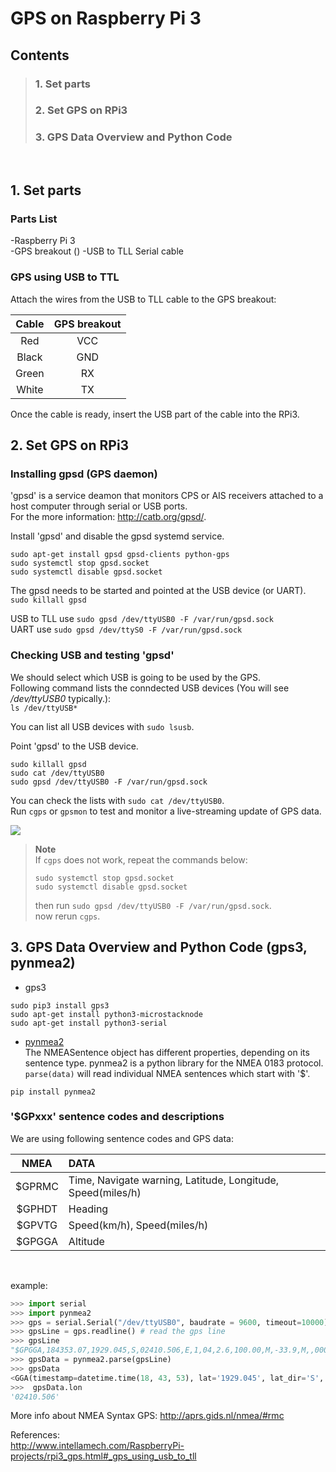 # GPS on Raspberry Pi 3  

## Contents  
>### 1. Set parts  
>### 2. Set GPS on RPi3 
>### 3. GPS Data Overview and Python Code  
<br>


## 1. Set parts  

### Parts List  
-Raspberry Pi 3  
-GPS breakout ()
-USB to TLL Serial cable  

### GPS using USB to TTL
Attach the wires from the USB to TLL cable to the GPS breakout:  

| Cable | GPS breakout |   
|:-----------:|:-----------:|  
| Red | VCC |  
| Black | GND |  
| Green | RX |  
| White | TX |  

Once the cable is ready, insert the USB part of the cable into the RPi3. 
<br>

 
## 2. Set GPS on RPi3 

### Installing gpsd (GPS daemon)  
'gpsd' is a service deamon that monitors CPS or AIS receivers attached to a host computer through serial or USB ports.  
 For the more information: http://catb.org/gpsd/.  

Install 'gpsd' and disable the gpsd systemd service.  
```
sudo apt-get install gpsd gpsd-clients python-gps  
sudo systemctl stop gpsd.socket  
sudo systemctl disable gpsd.socket  
```  

The gpsd needs to be started and pointed at the USB device (or UART).  
`sudo killall gpsd`  


USB to TLL use `sudo gpsd /dev/ttyUSB0 -F /var/run/gpsd.sock`  
UART use `sudo gpsd /dev/ttyS0 -F /var/run/gpsd.sock`  


### Checking USB and testing 'gpsd'  
We should select which USB is going to be used by the GPS.  
Following command lists the conndected USB devices (You will see _/dev/ttyUSB0_ typically.):  
`ls /dev/ttyUSB*`  
 
 You can list all USB devices with `sudo lsusb`.  
 
 
 Point 'gpsd' to the USB device.  
 ```
 sudo killall gpsd
 sudo cat /dev/ttyUSB0
 sudo gpsd /dev/ttyUSB0 -F /var/run/gpsd.sock  
  ```  
  
  You can check the lists with `sudo cat /dev/ttyUSB0`.  
  Run `cgps` or `gpsmon` to test and monitor a live-streaming update of GPS data.  
  
  
  
![ ](https://github.com/EllieDJeon/RaspberryPi/IMG/gps_1.PNG)  


> __Note__  
> If `cgps` does not work, repeat the commands below:
> ```
> sudo systemctl stop gpsd.socket  
> sudo systemctl disable gpsd.socket
> ```  
> then run `sudo gpsd /dev/ttyUSB0 -F /var/run/gpsd.sock`.  
> now rerun `cgps`.    


## 3. GPS Data Overview and Python Code (gps3, pynmea2)  

* gps3  
```  
sudo pip3 install gps3  
sudo apt-get install python3-microstacknode  
sudo apt-get install python3-serial  
```  

* [pynmea2](https://github.com/Knio/pynmea2/blob/master/README.md)  
The NMEASentence object has different properties, depending on its sentence type. pynmea2 is a python library for the NMEA 0183 protocol. `parse(data)` will read individual NMEA sentences which start with '$'.   
```  
pip install pynmea2  
```  


### '$GPxxx' sentence codes and descriptions  
We are using following sentence codes and GPS data:   

| NMEA | DATA |   
|:-----------:|:-----------|  
| $GPRMC | Time, Navigate warning, Latitude, Longitude, Speed(miles/h) |  
| $GPHDT | Heading |  
| $GPVTG | Speed(km/h), Speed(miles/h) |  
| $GPGGA | Altitude |  
<br>

example:  
```python  
>>> import serial  
>>> import pynmea2  
>>> gps = serial.Serial("/dev/ttyUSB0", baudrate = 9600, timeout=10000)  
>>> gpsLine = gps.readline() # read the gps line  
>>> gpsLine  
"$GPGGA,184353.07,1929.045,S,02410.506,E,1,04,2.6,100.00,M,-33.9,M,,0000*6D"  
>>> gpsData = pynmea2.parse(gpsLine)  
>>> gpsData  
<GGA(timestamp=datetime.time(18, 43, 53), lat='1929.045', lat_dir='S', lon='02410.506', lon_dir='E', gps_qual='1', num_sats='04', horizontal_dil='2.6', altitude=100.0, altitude_units='M', geo_sep='-33.9', geo_sep_units='M', age_gps_data='', ref_station_id='0000')>  
>>>  gpsData.lon  
'02410.506'  
```

More info about NMEA Syntax GPS: http://aprs.gids.nl/nmea/#rmc


 
References:  
http://www.intellamech.com/RaspberryPi-projects/rpi3_gps.html#_gps_using_usb_to_tll  


